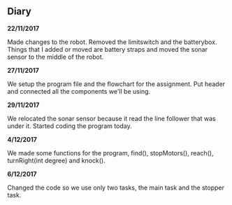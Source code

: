 ## Diary ##
**22/11/2017**

Made changes to the robot. Removed the limitswitch and the batterybox. 
Things that I added or moved are battery straps and moved the sonar sensor to the middle of the robot.

**27/11/2017**

We setup the program file and the flowchart for the assignment. 
Put header and connected all the components we'll be using.

**29/11/2017**

We relocated the sonar sensor because it read the line follower that was under it. Started coding the program today.

**4/12/2017**

We made some functions for the program, find(), stopMotors(), reach(), turnRight(int degree) and knock().

**6/12/2017**

Changed the code so we use only two tasks, the main task and the stopper task.
